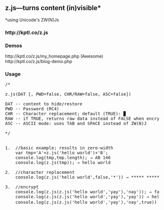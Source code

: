 
<img src="http://kptl.co/z.js/z-js.png" alt=""/>

<h2>z.js&mdash;turns content (in)visible*</h2>
*using Unicode's ZW(N)Js

<h3>http://kptl.co/z.js</h3>



<h3>Demos</h3>
http://kptl.co/z.js/my_homepage.php (Awesome)<br/>
http://kptl.co/z.js/blog-demo.php

<h3>Usage</h3>

<pre>
/*

z.js(DAT [, PWD=false, CHR/RAW=false, ASC=false])

DAT -- content to hide/restore
PWD -- Password (RC4)
CHR -- Character replacement; default (TRUE): ▉
RAW -- if TRUE, returns raw data instead of FALSE when encrypted 
ASC -- ASCII mode: uses TAB and SPACE instead of ZW(N)J

*/


1.  //basic example; results in zero-width
    var tmp='A'+z.js('hello world')+'B';
    console.log(tmp,tmp.length); → A‌‌‍‍‍‍‌‌‌‌‍‌‌‌‌‍‌‌‍‌‍‍‌‍‌‌‍‌‍‍‌‍‌‌‍‌‍‍‌‍‌‌‍‌‍‍‌‍‌‌‍‍‍‍‍‌‌‍‍‌‍‌‌‌‌‍‍‌‌‍‌‍‌‍‍‌‍‍‌‌‌‍‍‌‍‍‌‌‌‍‍‌‍‍‍‍‌‌‍‌‌‌‌‌‌‍‍‍‌‍‍‍‌‍‍‌‍‍‍‍‌‍‍‍‌‌‍‌‌‍‍‌‍‍‌‌‌‍‍‌‌‍‌‌B 146
    console.log(z.js(tmp)); → hello world

2.  //character replacement
    console.log(z.js('hello world',false,'*')) → *‌‌‍‍‍‍‌‌‌‌‍‌‌‌‌‍‌‌‍‌‍‍‌‍‌‌‍‌‍‍‌‍‌‌‍‌‍‍‌‍‌‌‍‌‍‍‌‍‌‌‍‍‍‍‍‌‌‍‍‌‍‌‌‌‌‍‍‌‌‍‌‍‌‍‍‌‍‍‌‌‌‍‍‌‍‍‌‌‌‍‍‌‍‍‍‍‌‌‍‌‌‌‌‌‌‍‍‍‌‍‍‍‌‍‍‌‍‍‍‍‌‍‍‍‌‌‍‌‌‍‍‌‍‍‌‌‌‍‍‌‌‍‌‌**** *****

3.  //encrypt
    console.log(z.js(z.js('hello world','yay'),'nay')); → false
    console.log(z.js(z.js('hello world','yay'),'yay')) → hello world
    console.log(z.js(z.js('hello world','yay'),'nay',true)) → A)ð

</pre>

